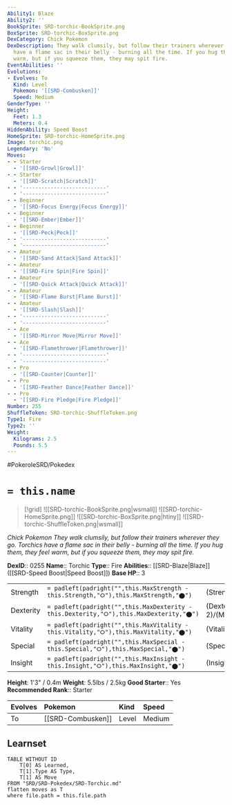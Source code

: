 ```yaml
---
Ability1: Blaze
Ability2: ''
BookSprite: SRD-torchic-BookSprite.png
BoxSprite: SRD-torchic-BoxSprite.png
DexCategory: Chick Pokemon
DexDescription: They walk clumsily, but follow their trainers wherever they go. Torchics
  have a flame sac in their belly - burning all the time. If you hug them, they feel
  warm, but if you squeeze them, they may spit fire.
EventAbilities: ''
Evolutions:
- Evolves: To
  Kind: Level
  Pokemon: '[[SRD-Combusken]]'
  Speed: Medium
GenderType: ''
Height:
  Feet: 1.3
  Meters: 0.4
HiddenAbility: Speed Boost
HomeSprite: SRD-torchic-HomeSprite.png
Image: torchic.png
Legendary: 'No'
Moves:
- - Starter
  - '[[SRD-Growl|Growl]]'
- - Starter
  - '[[SRD-Scratch|Scratch]]'
- - '---------------------------'
  - '---------------------------'
- - Beginner
  - '[[SRD-Focus Energy|Focus Energy]]'
- - Beginner
  - '[[SRD-Ember|Ember]]'
- - Beginner
  - '[[SRD-Peck|Peck]]'
- - '---------------------------'
  - '---------------------------'
- - Amateur
  - '[[SRD-Sand Attack|Sand Attack]]'
- - Amateur
  - '[[SRD-Fire Spin|Fire Spin]]'
- - Amateur
  - '[[SRD-Quick Attack|Quick Attack]]'
- - Amateur
  - '[[SRD-Flame Burst|Flame Burst]]'
- - Amateur
  - '[[SRD-Slash|Slash]]'
- - '---------------------------'
  - '---------------------------'
- - Ace
  - '[[SRD-Mirror Move|Mirror Move]]'
- - Ace
  - '[[SRD-Flamethrower|Flamethrower]]'
- - '---------------------------'
  - '---------------------------'
- - Pro
  - '[[SRD-Counter|Counter]]'
- - Pro
  - '[[SRD-Feather Dance|Feather Dance]]'
- - Pro
  - '[[SRD-Fire Pledge|Fire Pledge]]'
Number: 255
ShuffleToken: SRD-torchic-ShuffleToken.png
Type1: Fire
Type2: ''
Weight:
  Kilograms: 2.5
  Pounds: 5.5
---
```


#PokeroleSRD/Pokedex

# `= this.name`

> [!grid]
> ![[SRD-torchic-BookSprite.png|wsmall]]
> ![[SRD-torchic-HomeSprite.png]]
> ![[SRD-torchic-BoxSprite.png|htiny]]
> ![[SRD-torchic-ShuffleToken.png|wsmall]]


*Chick Pokemon*
*They walk clumsily, but follow their trainers wherever they go. Torchics have a flame sac in their belly - burning all the time. If you hug them, they feel warm, but if you squeeze them, they may spit fire.*

**DexID**:: 0255
**Name**:: Torchic
**Type**:: Fire
**Abilities**:: [[SRD-Blaze|Blaze]] ([[SRD-Speed Boost|Speed Boost]])
**Base HP**:: 3

|           |                                                                                        |                                          |
| --------- | -------------------------------------------------------------------------------------- | ---------------------------------------- |
| Strength  | `= padleft(padright("",this.MaxStrength - this.Strength,"⭘"),this.MaxStrength,"⬤")`    | (Strength::2)/(MaxStrength::4)   |
| Dexterity | `= padleft(padright("",this.MaxDexterity - this.Dexterity,"⭘"),this.MaxDexterity,"⬤")` | (Dexterity:: 2)/(MaxDexterity::4) |
| Vitality  | `= padleft(padright("",this.MaxVitality - this.Vitality,"⭘"),this.MaxVitality,"⬤")`    | (Vitality::1)/(MaxVitality::3)   |
| Special   | `= padleft(padright("",this.MaxSpecial - this.Special,"⭘"),this.MaxSpecial,"⬤")`       | (Special::2)/(MaxSpecial::5)     |
| Insight   | `= padleft(padright("",this.MaxInsight - this.Insight,"⭘"),this.MaxInsight,"⬤")`       | (Insight::2)/(MaxInsight::4)     |

**Height**: 1'3" / 0.4m
**Weight**: 5.5lbs / 2.5kg
**Good Starter**:: Yes
**Recommended Rank**:: Starter

| Evolves   | Pokemon           | Kind   | Speed   |
|:----------|:------------------|:-------|:--------|
| To        | [[SRD-Combusken]] | Level  | Medium  |

## Learnset

```dataview
TABLE WITHOUT ID
    T[0] AS Learned,
    T[1].Type AS Type,
    T[1] AS Move
FROM "SRD/SRD-Pokedex/SRD-Torchic.md"
flatten moves as T
where file.path = this.file.path
```

